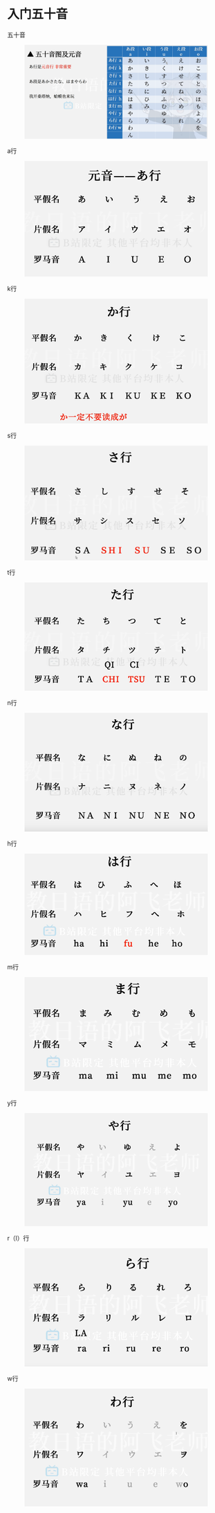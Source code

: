 # 入门五十音

五十音

<div data-full-width="false">

<figure><img src="../../.gitbook/assets/image (2).png" alt=""><figcaption></figcaption></figure>

</div>

a行

<figure><img src="../../.gitbook/assets/image (1) (2) (1) (1).png" alt=""><figcaption></figcaption></figure>

k行

<figure><img src="../../.gitbook/assets/image (2) (1).png" alt=""><figcaption></figcaption></figure>

s行

<figure><img src="../../.gitbook/assets/image (1) (2) (1).png" alt=""><figcaption></figcaption></figure>

t行

<figure><img src="../../.gitbook/assets/image (1) (2).png" alt=""><figcaption></figcaption></figure>

n行

<figure><img src="../../.gitbook/assets/image (6).png" alt=""><figcaption></figcaption></figure>

h行

<figure><img src="../../.gitbook/assets/image (7).png" alt=""><figcaption></figcaption></figure>

m行

<figure><img src="../../.gitbook/assets/image (8).png" alt=""><figcaption></figcaption></figure>

y行

<figure><img src="../../.gitbook/assets/image.png" alt=""><figcaption></figcaption></figure>

r（l）行

<figure><img src="../../.gitbook/assets/image (1).png" alt=""><figcaption></figcaption></figure>

w行

<figure><img src="../../.gitbook/assets/image (9).png" alt=""><figcaption></figcaption></figure>
